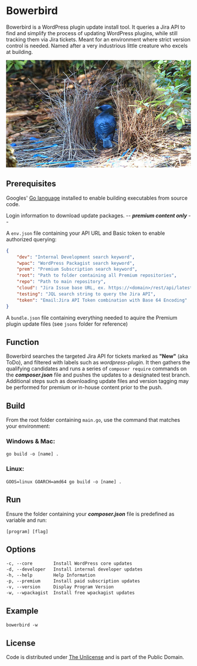 # Bowerbird

Bowerbird is a WordPress plugin update install tool. It queries a Jira API to find and simplify the process of updating WordPress plugins, while still tracking them via Jira tickets. Meant for an environment where strict version control is needed. Named after a very industrious little creature who excels at building.

![Bird](bowerbird.webp)

## Prerequisites

Googles' [Go language](https://go.dev) installed to enable building executables from source code.

Login information to download update packages. -- ***premium content only*** --

A `env.json` file containing your API URL and Basic token to enable authorized querying:

``` json
{
    "dev": "Internal Development search keyword",
    "wpac": "WordPress Packagist search keyword",
    "prem": "Premium Subscription search keyword",
    "root": "Path to folder containing all Premium repositories",
    "repo": "Path to main repository",
    "cloud": "Jira Issue base URL, ex. https://<domain>/rest/api/latest/",
    "testing": "JQL search string to query the Jira API",
    "token": "Email:Jira API Token combination with Base 64 Encoding"
}
```

A `bundle.json` file containing everything needed to aquire the Premium plugin update files (see `jsons` folder for reference)

## Function

Bowerbird searches the targeted Jira API for tickets marked as **"New"** (aka ToDo), and filtered with labels such as *wordpress-plugin*. It then gathers the qualifying candidates and runs a series of `composer require` commands on the ***composer.json*** file and pushes the updates to a designated test branch. Additional steps such as downloading update files and version tagging may be performed for premium or in-house content prior to the push.


## Build

From the root folder containing `main.go`, use the command that matches your environment:

### Windows & Mac:

``` console
go build -o [name] .
```

### Linux:

``` console
GOOS=linux GOARCH=amd64 go build -o [name] .
```

## Run

Ensure the folder containing your ***composer.json*** file is predefined as variable and run:

``` console
[program] [flag]
```

## Options

``` console
-c, --core        Install WordPress core updates
-d, --developer   Install internal developer updates
-h, --help        Help Information
-p, --premium     Install paid subscription updates
-v, --version     Display Program Version
-w, --wpackagist  Install free wpackagist updates
```

## Example

``` console
bowerbird -w
```

## License

Code is distributed under [The Unlicense](https://github.com/farghul/bowerbird/blob/main/LICENSE.md) and is part of the Public Domain.
